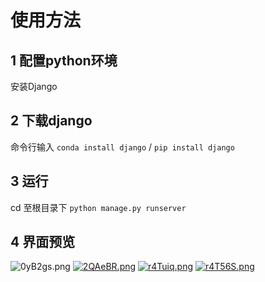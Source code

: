 
# 使用方法

## 1 配置python环境
安装Django

## 2 下载django
命令行输入 `conda install django` / `pip install django`

## 3 运行
cd 至根目录下 `python manage.py runserver`

## 4 界面预览
![0yB2gs.png](https://s1.ax1x.com/2020/10/10/0yB2gs.png)
[![2QAeBR.png](https://z3.ax1x.com/2021/06/02/2QAeBR.png)](https://imgtu.com/i/2QAeBR)
[![r4Tuiq.png](https://z3.ax1x.com/2020/12/27/r4Tuiq.png)](https://imgtu.com/i/r4Tuiq)
[![r4T56S.png](https://z3.ax1x.com/2020/12/27/r4T56S.png)](https://imgtu.com/i/r4T56S)
